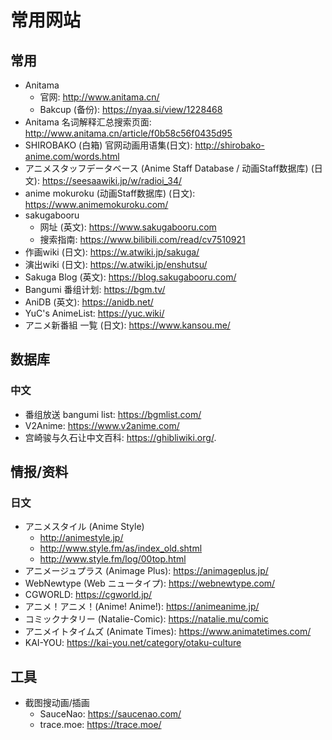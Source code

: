 # 常用网站

## 常用

- Anitama
  - 官网: http://www.anitama.cn/
  - Bakcup (备份): https://nyaa.si/view/1228468
- Anitama 名词解释汇总搜索页面: http://www.anitama.cn/article/f0b58c56f0435d95
- SHIROBAKO (白箱) 官网动画用语集(日文): http://shirobako-anime.com/words.html
- アニメスタッフデータベース (Anime Staff Database / 动画Staff数据库) (日文): https://seesaawiki.jp/w/radioi_34/
- anime mokuroku (动画Staff数据库) (日文): https://www.animemokuroku.com/
- sakugabooru
  - 网址 (英文): https://www.sakugabooru.com
  - 搜索指南: https://www.bilibili.com/read/cv7510921
- 作画wiki (日文): https://w.atwiki.jp/sakuga/
- 演出wiki (日文): https://w.atwiki.jp/enshutsu/
- Sakuga Blog (英文): https://blog.sakugabooru.com/
- Bangumi 番组计划: https://bgm.tv/
- AniDB (英文): https://anidb.net/
- YuC's AnimeList: https://yuc.wiki/
- アニメ新番組 一覧 (日文): https://www.kansou.me/

## 数据库

### 中文

- 番组放送 bangumi list: https://bgmlist.com/
- V2Anime: https://www.v2anime.com/
- 宫崎骏与久石让中文百科: https://ghibliwiki.org/.

## 情报/资料

### 日文

- アニメスタイル (Anime Style)
  - http://animestyle.jp/
  - http://www.style.fm/as/index_old.shtml
  - http://www.style.fm/log/00top.html
- アニメージュプラス (Animage Plus): https://animageplus.jp/
- WebNewtype (Web ニュータイプ): https://webnewtype.com/
- CGWORLD: https://cgworld.jp/
- アニメ！アニメ！(Anime! Anime!): https://animeanime.jp/
- コミックナタリー (Natalie-Comic): https://natalie.mu/comic
- アニメイトタイムズ (Animate Times): https://www.animatetimes.com/
- KAI-YOU: https://kai-you.net/category/otaku-culture

## 工具

- 截图搜动画/插画
  - SauceNao: https://saucenao.com/
  - trace.moe: https://trace.moe/